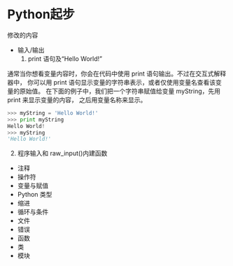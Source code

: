 # Python起步

修改的内容

- 输入/输出
  1. print 语句及“Hello World!”

通常当你想看变量内容时，你会在代码中使用 print 语句输出。不过在交互式解释器中，
你可以用 print 语句显示变量的字符串表示，或者仅使用变量名查看该变量的原始值。
在下面的例子中，我们把一个字符串赋值给变量 myString，先用 print 来显示变量的内容，
之后用变量名称来显示。

``` python
>>> myString = 'Hello World!'
>>> print myString
Hello World!
>>> myString
'Hello World!'
```  

  2. 程序输入和 raw_input()内建函数






- 注释
- 操作符
- 变量与赋值
- Python 类型
- 缩进
- 循环与条件
- 文件
- 错误
- 函数
- 类
- 模块
